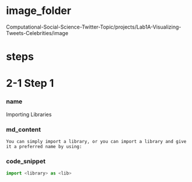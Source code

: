 # image_folder
Computational-Social-Science-Twitter-Topic/projects/Lab1A-Visualizing-Tweets-Celebrities/image

# steps

# 2-1 Step 1
### name
Importing Libraries
### md_content
```
You can simply import a library, or you can import a library and give it a preferred name by using: 
```
### code_snippet
```python
import <library> as <lib>
```

